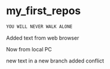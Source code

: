 # my_first_repos

```sh
YOU WILL NEVER WALK ALONE
```
Added text from web browser

Now from local PC

new text in a new branch
added conflict
